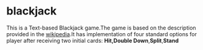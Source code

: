 blackjack
=========

This is a Text-based Blackjack game.The game is based on the description provided in the [wikipedia](http://en.wikipedia.org/wiki/Blackjack).It has implementation of four standard options for player after receiving two initial cards: __Hit,__Double__ Down__,__Split__,__Stand__

